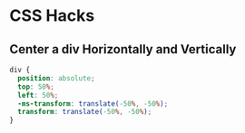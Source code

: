# CSS Hacks

## Center a div Horizontally and Vertically
```CSS
div {
  position: absolute;
  top: 50%;
  left: 50%;
  -ms-transform: translate(-50%, -50%);
  transform: translate(-50%, -50%);
}
```